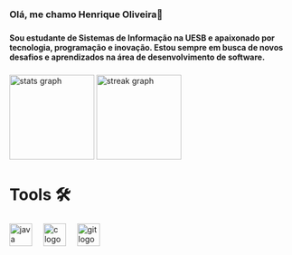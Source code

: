 <h3 align="left">Olá, me chamo Henrique Oliveira👋</h3>

###

<h4 align="left">Sou estudante de Sistemas de Informação na UESB e apaixonado por tecnologia, programação e inovação. Estou sempre em busca de novos desafios e aprendizados na área de desenvolvimento de software.</h4>

###

<div align="left">
  <img src="https://github-readme-stats.vercel.app/api?username=henr1queSantos25&hide_title=false&hide_rank=true&show_icons=true&include_all_commits=true&count_private=true&disable_animations=false&theme=nord&locale=en&hide_border=false" height="150" alt="stats graph"  />
  <img src="https://streak-stats.demolab.com?user=henr1queSantos25&locale=en&mode=daily&theme=nord&hide_border=false&border_radius=5" height="150" alt="streak graph"  />
</div>

###

<h1 align="left">Tools 🛠️</h1>

###

<div align="left">
  <img src="https://cdn.jsdelivr.net/gh/devicons/devicon/icons/java/java-original.svg" height="40" alt="java logo"  />
  <img width="12" />
  <img src="https://cdn.jsdelivr.net/gh/devicons/devicon/icons/c/c-original.svg" height="40" alt="c logo"  />
  <img width="12" />
  <img src="https://cdn.jsdelivr.net/gh/devicons/devicon/icons/git/git-original.svg" height="40" alt="git logo"  />
</div>

###
